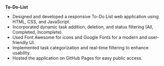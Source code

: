 **To-Do-List**

- Designed and developed a responsive To-Do List web application using HTML, CSS, and JavaScript.
- Incorporated dynamic task addition, deletion, and status filtering (All, Completed, Incomplete).
- Used Font Awesome for icons and Google Fonts for a modern and user-friendly UI.
- Implemented task categorization and real-time filtering to enhance usability.
- Hosted the application on GitHub Pages for easy public access.
